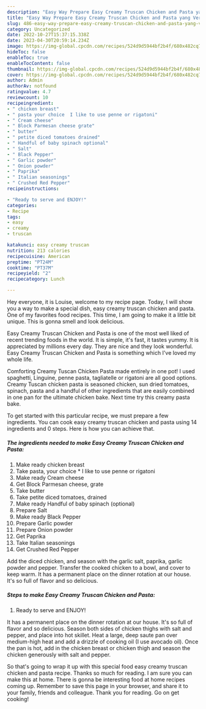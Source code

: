 ```yaml
---
description: "Easy Way Prepare Easy Creamy Truscan Chicken and Pasta yang Very Delicious"
title: "Easy Way Prepare Easy Creamy Truscan Chicken and Pasta yang Very Delicious"
slug: 486-easy-way-prepare-easy-creamy-truscan-chicken-and-pasta-yang-very-delicious
category: Uncategorized
date: 2022-10-27T15:37:15.338Z
date: 2023-04-30T20:59:14.234Z
image: https://img-global.cpcdn.com/recipes/524d9d5944bf2b4f/680x482cq70/easy-creamy-truscan-chicken-and-pasta-recipe-main-photo.jpg
hideToc: false
enableToc: true
enableTocContent: false
thumbnail: https://img-global.cpcdn.com/recipes/524d9d5944bf2b4f/680x482cq70/easy-creamy-truscan-chicken-and-pasta-recipe-main-photo.jpg
cover: https://img-global.cpcdn.com/recipes/524d9d5944bf2b4f/680x482cq70/easy-creamy-truscan-chicken-and-pasta-recipe-main-photo.jpg
author: Admin
authorAv: notfound
ratingvalue: 4.7
reviewcount: 10
recipeingredient:
- " chicken breast"
- " pasta your choice  I like to use penne or rigatoni"
- " Cream cheese"
- " Block Parmesan cheese grate"
- " butter"
- " petite diced tomatoes drained"
- " Handful of baby spinach optional"
- " Salt"
- " Black Pepper"
- " Garlic powder"
- " Onion powder"
- " Paprika"
- " Italian seasonings"
- " Crushed Red Pepper"
recipeinstructions:

- "Ready to serve and ENJOY!"
categories:
- Recipe
tags:
- easy
- creamy
- truscan

katakunci: easy creamy truscan 
nutrition: 213 calories
recipecuisine: American
preptime: "PT24M"
cooktime: "PT37M"
recipeyield: "2"
recipecategory: Lunch

---
```



Hey everyone, it is Louise, welcome to my recipe page. Today, I will show you a way to make a special dish, easy creamy truscan chicken and pasta. One of my favorites food recipes. This time, I am going to make it a little bit unique. This is gonna smell and look delicious.

Easy Creamy Truscan Chicken and Pasta is one of the most well liked of recent trending foods in the world. It is simple, it's fast, it tastes yummy. It is appreciated by millions every day. They are nice and they look wonderful. Easy Creamy Truscan Chicken and Pasta is something which I've loved my whole life.

Comforting Creamy Tuscan Chicken Pasta made entirely in one pot! I used spaghetti, Linguine, penne pasta, tagliatelle or rigatoni are all good options. Creamy Tuscan chicken pasta is seasoned chicken, sun dried tomatoes, spinach, pasta and a handful of other ingredients that are easily combined in one pan for the ultimate chicken bake. Next time try this creamy pasta bake.


To get started with this particular recipe, we must prepare a few ingredients. You can cook easy creamy truscan chicken and pasta using 14 ingredients and 0 steps. Here is how you can achieve that.

<!--inarticleads1-->

##### The ingredients needed to make Easy Creamy Truscan Chicken and Pasta:

1. Make ready  chicken breast
1. Take  pasta, your choice * I like to use penne or rigatoni
1. Make ready  Cream cheese
1. Get  Block Parmesan cheese, grate
1. Take  butter
1. Take  petite diced tomatoes, drained
1. Make ready  Handful of baby spinach (optional)
1. Prepare  Salt
1. Make ready  Black Pepper
1. Prepare  Garlic powder
1. Prepare  Onion powder
1. Get  Paprika
1. Take  Italian seasonings
1. Get  Crushed Red Pepper


Add the diced chicken, and season with the garlic salt, paprika, garlic powder and pepper. Transfer the cooked chicken to a bowl, and cover to keep warm. It has a permanent place on the dinner rotation at our house. It&#39;s so full of flavor and so delicious. 

<!--inarticleads2-->

##### Steps to make Easy Creamy Truscan Chicken and Pasta:


1. Ready to serve and ENJOY!

It has a permanent place on the dinner rotation at our house. It&#39;s so full of flavor and so delicious. Season both sides of chicken thighs with salt and pepper, and place into hot skillet. Heat a large, deep saute pan over medium-high heat and add a drizzle of cooking oil (I use avocado oil). Once the pan is hot, add in the chicken breast or chicken thigh and season the chicken generously with salt and pepper. 

So that's going to wrap it up with this special food easy creamy truscan chicken and pasta recipe. Thanks so much for reading. I am sure you can make this at home. There is gonna be interesting food at home recipes coming up. Remember to save this page in your browser, and share it to your family, friends and colleague. Thank you for reading. Go on get cooking!
